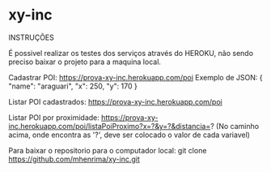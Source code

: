 # xy-inc
INSTRUÇÕES

É possivel realizar os testes dos serviços através do HEROKU, não sendo preciso baixar o projeto para a maquina local. 

Cadastrar POI: https://prova-xy-inc.herokuapp.com/poi
Exemplo de JSON:
{
	"name": "araguari",
	"x": 250,
	"y": 170
}


Listar POI cadastrados: https://prova-xy-inc.herokuapp.com/poi

Listar POI por proximidade: https://prova-xy-inc.herokuapp.com/poi/listaPoiProximo?x=?&y=?&distancia=?
(No caminho acima, onde encontra as '?', deve ser colocado o valor de cada variavel)

Para baixar o repositorio para o computador local: git clone https://github.com/mhenrima/xy-inc.git
